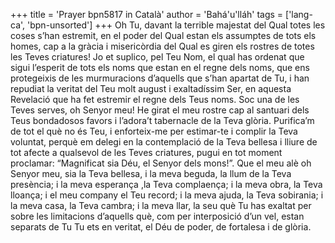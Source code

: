 +++
title = 'Prayer bpn5817 in Català'
author = 'Bahá'u'lláh'
tags = ['lang-ca', 'bpn-unsorted']
+++
Oh Tu, davant la terrible majestat del Qual totes les coses s’han estremit, en el poder del Qual estan els assumptes de tots els homes, cap a la gràcia i misericòrdia del Qual es giren els rostres de totes les Teves criatures! Jo et suplico, pel Teu Nom, el qual has ordenat que sigui l’esperit de tots els noms que estan en el regne dels noms, que ens protegeixis de les murmuracions d’aquells que s’han apartat de Tu, i han repudiat la veritat del Teu molt august i exaltadíssim Ser, en aquesta Revelació que ha fet estremir el regne dels Teus noms.
Soc una de les Teves serves, oh Senyor meu! He girat el meu rostre cap al santuari dels Teus bondadosos favors i l’adora’t tabernacle de la Teva glòria. Purifica’m de tot el què no és Teu, i enforteix-me per estimar-te i complir la Teva voluntat, perquè em delegi en la contemplació de la Teva bellesa i lliure de tot afecte a qualsevol de les Teves criatures, pugui en tot moment proclamar: “Magnificat sia Déu, el Senyor dels mons!”.
Que el meu alè oh Senyor meu, sia la Teva bellesa, i la meva beguda, la llum de la Teva presència; i la meva esperança ,la Teva complaença; i la meva obra, la Teva lloança; i el meu company el Teu record; i la meva ajuda, la Teva sobirania; i la meva casa, la Teva cambra; i la meva llar, la seu què Tu has exaltat per sobre les limitacions d’aquells què, com per interposició d’un vel, estan separats de Tu
Tu ets en veritat, el Déu de poder, de fortalesa i de glòria.
